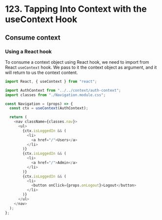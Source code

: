 # 123. Tapping Into Context with the useContext Hook

## Consume context

### Using a React hook

To consume a context object using React hook, we need to import from React `useContext` hook. We pass to it the context object as argument, and it will return to us the context content.

```javascript
import React, { useContext } from "react";

import AuthContext from "../../context/auth-context";
import classes from "./Navigation.module.css";

const Navigation = (props) => {
  const ctx = useContext(AuthContext);

  return (
    <nav className={classes.nav}>
      <ul>
        {ctx.isLoggedIn && (
          <li>
            <a href="/">Users</a>
          </li>
        )}
        {ctx.isLoggedIn && (
          <li>
            <a href="/">Admin</a>
          </li>
        )}
        {ctx.isLoggedIn && (
          <li>
            <button onClick={props.onLogout}>Logout</button>
          </li>
        )}
      </ul>
    </nav>
  );
};
```
